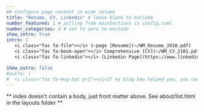 ```yaml
---
## Configure page content in wide column
title: "Resume, CV, Linkedin" # leave blank to exclude
number_featured: 1 # pulling from mainSections in config.toml
number_categories: 3 # set to zero to exclude
show_intro: true
intro: |
   <i class="fas fa-file"></i> 1-page [Resume](~/WM_Resume_2010.pdf) 
   <i class="fas fa-book-open"></i> Comprehensive [CV](~/WM_CV_2101.pdf) 
   <i class="fas fa-linkedin"></i> [Linkedin Page](https://www.linkedin.com/in/wangui-mbuguiro/) 

show_outro: false
#outro: |
#  <i class="fas fa-mug-hot pr2"></i>If my blog has helped you, you can [buy me a #coffee](https://ko-fi.com/)!
---
```


** index doesn't contain a body, just front matter above.
See about/list.html in the layouts folder **
